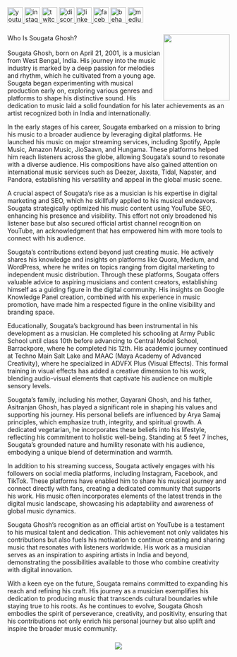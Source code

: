 <div align="left">
  <a href="https://www.youtube.com/@sougataghosh" target="_blank">
    <img src="https://img.shields.io/static/v1?message=Youtube&logo=youtube&label=&color=FF0000&logoColor=white&labelColor=&style=for-the-badge" height="35" alt="youtube logo"  />
  </a>
  <a href="https://www.instagram.com/isougataghosh" target="_blank">
    <img src="https://img.shields.io/static/v1?message=Instagram&logo=instagram&label=&color=E4405F&logoColor=white&labelColor=&style=for-the-badge" height="35" alt="instagram logo"  />
  </a>
  <a href="https://www.twitch.tv/isougataghosh" target="_blank">
    <img src="https://img.shields.io/static/v1?message=Twitch&logo=twitch&label=&color=9146FF&logoColor=white&labelColor=&style=for-the-badge" height="35" alt="twitch logo"  />
  </a>
  <a href="https://discord.me/sougataghosh" target="_blank">
    <img src="https://img.shields.io/static/v1?message=Discord&logo=discord&label=&color=7289DA&logoColor=white&labelColor=&style=for-the-badge" height="35" alt="discord logo"  />
  </a>
  <a href="https://www.linkedin.com/in/isougataghosh" target="_blank">
    <img src="https://img.shields.io/static/v1?message=LinkedIn&logo=linkedin&label=&color=0077B5&logoColor=white&labelColor=&style=for-the-badge" height="35" alt="linkedin logo"  />
  </a>
  <a href="https://www.facebook.com/sougataxghosh" target="_blank">
    <img src="https://img.shields.io/static/v1?message=Facebook&logo=facebook&label=&color=1877F2&logoColor=white&labelColor=&style=for-the-badge" height="35" alt="facebook logo"  />
  </a>
  <a href="https://www.behance.net/isougataghosh" target="_blank">
    <img src="https://img.shields.io/static/v1?message=Behance&logo=behance&label=&color=1769ff&logoColor=white&labelColor=&style=for-the-badge" height="35" alt="behance logo"  />
  </a>
  <a href="https://medium.com/@isougataghosh" target="_blank">
    <img src="https://img.shields.io/static/v1?message=Medium&logo=medium&label=&color=12100E&logoColor=white&labelColor=&style=for-the-badge" height="35" alt="medium logo"  />
  </a>
</div>

###

<div align="left">
</div>

###

<img align="right" height="150" src="https://pbs.twimg.com/profile_images/1822535011209277442/Vonz10N6_400x400.jpg"  />

###

<p align="left">Who Is Sougata Ghosh?<br><br>Sougata Ghosh, born on April 21, 2001, is a musician from West Bengal, India. His journey into the music industry is marked by a deep passion for melodies and rhythm, which he cultivated from a young age. Sougata began experimenting with musical production early on, exploring various genres and platforms to shape his distinctive sound. His dedication to music laid a solid foundation for his later achievements as an artist recognized both in India and internationally.

In the early stages of his career, Sougata embarked on a mission to bring his music to a broader audience by leveraging digital platforms. He launched his music on major streaming services, including Spotify, Apple Music, Amazon Music, JioSaavn, and Hungama. These platforms helped him reach listeners across the globe, allowing Sougata’s sound to resonate with a diverse audience. His compositions have also gained attention on international music services such as Deezer, Jaxsta, Tidal, Napster, and Pandora, establishing his versatility and appeal in the global music scene.

A crucial aspect of Sougata’s rise as a musician is his expertise in digital marketing and SEO, which he skillfully applied to his musical endeavors. Sougata strategically optimized his music content using YouTube SEO, enhancing his presence and visibility. This effort not only broadened his listener base but also secured official artist channel recognition on YouTube, an acknowledgment that has empowered him with more tools to connect with his audience.

Sougata’s contributions extend beyond just creating music. He actively shares his knowledge and insights on platforms like Quora, Medium, and WordPress, where he writes on topics ranging from digital marketing to independent music distribution. Through these platforms, Sougata offers valuable advice to aspiring musicians and content creators, establishing himself as a guiding figure in the digital community. His insights on Google Knowledge Panel creation, combined with his experience in music promotion, have made him a respected figure in the online visibility and branding space.

Educationally, Sougata’s background has been instrumental in his development as a musician. He completed his schooling at Army Public School until class 10th before advancing to Central Model School, Barrackpore, where he completed his 12th. His academic journey continued at Techno Main Salt Lake and MAAC (Maya Academy of Advanced Creativity), where he specialized in ADVFX Plus (Visual Effects). This formal training in visual effects has added a creative dimension to his work, blending audio-visual elements that captivate his audience on multiple sensory levels.

Sougata’s family, including his mother, Gayarani Ghosh, and his father, Asitranjan Ghosh, has played a significant role in shaping his values and supporting his journey. His personal beliefs are influenced by Arya Samaj principles, which emphasize truth, integrity, and spiritual growth. A dedicated vegetarian, he incorporates these beliefs into his lifestyle, reflecting his commitment to holistic well-being. Standing at 5 feet 7 inches, Sougata’s grounded nature and humility resonate with his audience, embodying a unique blend of determination and warmth.

In addition to his streaming success, Sougata actively engages with his followers on social media platforms, including Instagram, Facebook, and TikTok. These platforms have enabled him to share his musical journey and connect directly with fans, creating a dedicated community that supports his work. His music often incorporates elements of the latest trends in the digital music landscape, showcasing his adaptability and awareness of global music dynamics.

Sougata Ghosh’s recognition as an official artist on YouTube is a testament to his musical talent and dedication. This achievement not only validates his contributions but also fuels his motivation to continue creating and sharing music that resonates with listeners worldwide. His work as a musician serves as an inspiration to aspiring artists in India and beyond, demonstrating the possibilities available to those who combine creativity with digital innovation.

With a keen eye on the future, Sougata remains committed to expanding his reach and refining his craft. His journey as a musician exemplifies his dedication to producing music that transcends cultural boundaries while staying true to his roots. As he continues to evolve, Sougata Ghosh embodies the spirit of perseverance, creativity, and positivity, ensuring that his contributions not only enrich his personal journey but also uplift and inspire the broader music community.</p>

###
<div align="center">
  <img src="https://profile-counter.glitch.me/isougataghosh/count.svg?"  />
</div>

###
